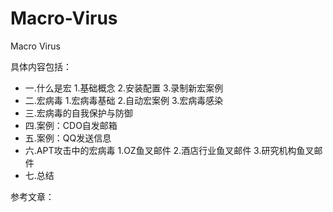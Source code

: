 # Macro-Virus
Macro Virus


具体内容包括：

- 一.什么是宏
1.基础概念
2.安装配置
3.录制新宏案例
- 二.宏病毒
1.宏病毒基础
2.自动宏案例
3.宏病毒感染
- 三.宏病毒的自我保护与防御
- 四.案例：CDO自发邮箱
- 五.案例：QQ发送信息
- 六.APT攻击中的宏病毒
1.OZ鱼叉邮件
2.酒店行业鱼叉邮件
3.研究机构鱼叉邮件
- 七.总结


参考文章：


